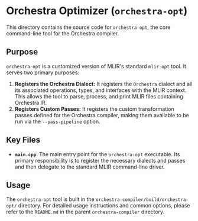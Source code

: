 # Orchestra Optimizer (`orchestra-opt`)

This directory contains the source code for `orchestra-opt`, the core command-line tool for the Orchestra compiler.

## Purpose

`orchestra-opt` is a customized version of MLIR's standard `mlir-opt` tool. It serves two primary purposes:

1.  **Registers the Orchestra Dialect:** It registers the `Orchestra` dialect and all its associated operations, types, and interfaces with the MLIR context. This allows the tool to parse, process, and print MLIR files containing Orchestra IR.
2.  **Registers Custom Passes:** It registers the custom transformation passes defined for the Orchestra compiler, making them available to be run via the `--pass-pipeline` option.

## Key Files

*   **`main.cpp`**: The main entry point for the `orchestra-opt` executable. Its primary responsibility is to register the necessary dialects and passes and then delegate to the standard MLIR command-line driver.

## Usage

The `orchestra-opt` tool is built in the `orchestra-compiler/build/orchestra-opt/` directory. For detailed usage instructions and common options, please refer to the `README.md` in the parent `orchestra-compiler` directory.
